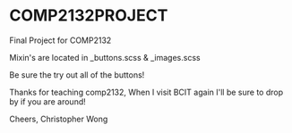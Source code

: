 # COMP2132PROJECT
Final Project for COMP2132

Mixin's are located in _buttons.scss & _images.scss

Be sure the try out all of the buttons!

Thanks for teaching comp2132, When I visit BCIT again I'll be sure to drop by if you are around!


Cheers,
Christopher Wong
